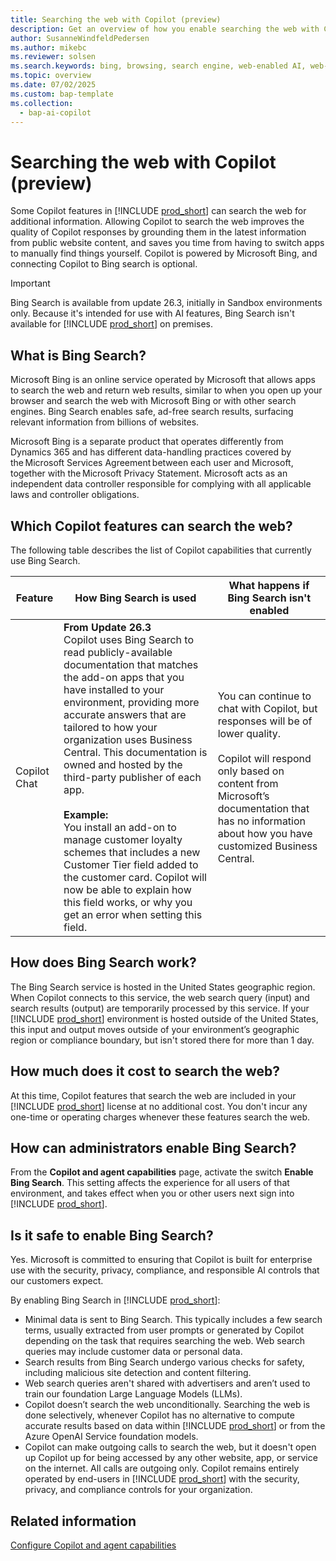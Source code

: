 ```yaml
---
title: Searching the web with Copilot (preview)
description: Get an overview of how you enable searching the web with Copilot in Business Central.  
author: SusanneWindfeldPedersen
ms.author: mikebc
ms.reviewer: solsen
ms.search.keywords: bing, browsing, search engine, web-enabled AI, web-aware AI
ms.topic: overview 
ms.date: 07/02/2025
ms.custom: bap-template 
ms.collection:
  - bap-ai-copilot
---
```


# Searching the web with Copilot (preview)

Some Copilot features in [!INCLUDE [prod_short](includes/prod_short.md)] can search the web for additional information. Allowing Copilot to search the web improves the quality of Copilot responses by grounding them in the latest information from public website content, and saves you time from having to switch apps to manually find things yourself. Copilot is powered by Microsoft Bing, and connecting Copilot to Bing search is optional. 

> [!IMPORTANT]
> Bing Search is available from update 26.3, initially in Sandbox environments only. Because it's intended for use with AI features, Bing Search isn't available for [!INCLUDE [prod_short](includes/prod_short.md)] on premises.

## What is Bing Search? 

Microsoft Bing is an online service operated by Microsoft that allows apps to search the web and return web results, similar to when you open up your browser and search the web with Microsoft Bing or with other search engines. Bing Search enables safe, ad-free search results, surfacing relevant information from billions of websites. 

Microsoft Bing is a separate product that operates differently from Dynamics 365 and has different data-handling practices covered by the Microsoft Services Agreement between each user and Microsoft, together with the Microsoft Privacy Statement. Microsoft acts as an independent data controller responsible for complying with all applicable laws and controller obligations.

## Which Copilot features can search the web? 

The following table describes the list of Copilot capabilities that currently use Bing Search. 

| Feature | How Bing Search is used | What happens if Bing Search isn't enabled |
| --- | --- | --- |
| Copilot Chat | **From Update 26.3**<br> Copilot uses Bing Search to read publicly-available documentation that matches the add-on apps that you have installed to your environment, providing more accurate answers that are tailored to how your organization uses Business Central. This documentation is owned and hosted by the third-party publisher of each app. <br><br> **Example:** <br>You install an add-on to manage customer loyalty schemes that includes a new Customer Tier field added to the customer card. Copilot will now be able to explain how this field works, or why you get an error when setting this field.| You can continue to chat with Copilot, but responses will be of lower quality.<br><br> Copilot will respond only based on content from Microsoft’s documentation that has no information about how you have customized Business Central. |

## How does Bing Search work? 

The Bing Search service is hosted in the United States geographic region. When Copilot connects to this service, the web search query (input) and search results (output) are temporarily processed by this service. If your [!INCLUDE [prod_short](includes/prod_short.md)] environment is hosted outside of the United States, this input and output moves outside of your environment’s geographic region or compliance boundary, but isn't stored there for more than 1 day. 

## How much does it cost to search the web?

At this time, Copilot features that search the web are included in your [!INCLUDE [prod_short](includes/prod_short.md)] license at no additional cost. You don't incur any one-time or operating charges whenever these features search the web. 

## How can administrators enable Bing Search? 

From the **Copilot and agent capabilities** page, activate the switch **Enable Bing Search**. This setting affects the experience for all users of that environment, and takes effect when you or other users next sign into [!INCLUDE [prod_short](includes/prod_short.md)].  

## Is it safe to enable Bing Search? 

Yes. Microsoft is committed to ensuring that Copilot is built for enterprise use with the security, privacy, compliance, and responsible AI controls that our customers expect.  

By enabling Bing Search in [!INCLUDE [prod_short](includes/prod_short.md)]: 

- Minimal data is sent to Bing Search. This typically includes a few search terms, usually extracted from user prompts or generated by Copilot depending on the task that requires searching the web. Web search queries may include customer data or personal data. 
- Search results from Bing Search undergo various checks for safety, including malicious site detection and content filtering. 
- Web search queries aren't shared with advertisers and aren’t used to train our foundation Large Language Models (LLMs). 
- Copilot doesn’t search the web unconditionally. Searching the web is done selectively, whenever Copilot has no alternative to compute accurate results based on data within [!INCLUDE [prod_short](includes/prod_short.md)] or from the Azure OpenAI Service foundation models. 
- Copilot can make outgoing calls to search the web, but it doesn't open up Copilot up for being accessed by any other website, app, or service on the internet. All calls are outgoing only. Copilot remains entirely operated by end-users in [!INCLUDE [prod_short](includes/prod_short.md)] with the security, privacy, and compliance controls for your organization. 

## Related information

[Configure Copilot and agent capabilities](enable-ai.md)  